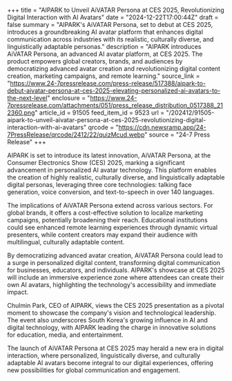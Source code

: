+++
title = "AIPARK to Unveil AiVATAR Persona at CES 2025, Revolutionizing Digital Interaction with AI Avatars"
date = "2024-12-22T17:00:44Z"
draft = false
summary = "AIPARK's AiVATAR Persona, set to debut at CES 2025, introduces a groundbreaking AI avatar platform that enhances digital communication across industries with its realistic, culturally diverse, and linguistically adaptable personas."
description = "AIPARK introduces AiVATAR Persona, an advanced AI avatar platform, at CES 2025. The product empowers global creators, brands, and audiences by democratizing advanced avatar creation and revolutionizing digital content creation, marketing campaigns, and remote learning."
source_link = "https://www.24-7pressrelease.com/press-release/517388/aipark-to-debut-aivatar-persona-at-ces-2025-elevating-personalized-ai-avatars-to-the-next-level"
enclosure = "https://www.24-7pressrelease.com/attachments/051/press_release_distribution_0517388_212360.png"
article_id = 91505
feed_item_id = 9523
url = "/202412/91505-aipark-to-unveil-aivatar-persona-at-ces-2025-revolutionizing-digital-interaction-with-ai-avatars"
qrcode = "https://cdn.newsramp.app/24-7PressRelease/qrcode/2412/22/quizMcud.webp"
source = "24-7 Press Release"
+++

<p>AIPARK is set to introduce its latest innovation, AiVATAR Persona, at the Consumer Electronics Show (CES) 2025, marking a significant advancement in personalized AI avatar technology. This platform enables the creation of highly realistic, culturally diverse, and linguistically adaptable digital personas, leveraging three core technologies: talking face generation, voice conversion, and text-to-speech in over 140 languages.</p><p>The implications of AiVATAR Persona extend across various sectors. For global brands, it offers a cost-effective solution to localize marketing campaigns, potentially broadening their reach. Educational institutions could see enhanced remote learning experiences through dynamic virtual presenters, while content creators may expand their audience with multilingual, culturally adaptable content.</p><p>By democratizing advanced avatar creation, AiVATAR Persona could lead to a surge in personalized digital content, transforming digital communication for businesses, educators, and individuals. AIPARK's showcase at CES 2025 will include an immersive experience zone where attendees can create their own AI avatars, highlighting the technology's accessibility and immediate impact.</p><p>Chulmin Park, CEO of AIPARK, views the CES 2025 presentation as a pivotal moment to showcase the company's vision and technological leadership. The event also underscores South Korea's growing influence in AI and digital technology, with AIPARK leading the charge in innovative solutions for education, media, and entertainment.</p><p>The launch of AiVATAR Persona at CES 2025 may herald a new era in digital interaction, where personalized, linguistically diverse, and culturally adaptable AI avatars become integral to our digital experiences, offering new possibilities for global communication and engagement.</p>